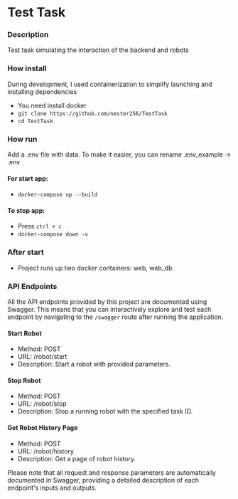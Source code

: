 # Test Task

### Description
Test task simulating the interaction of the backend and robots

### How install
During development, I used containerization to simplify launching and installing dependencies
- You need install docker
- ```git clone https://github.com/nester256/TestTask```
- `cd TestTask`

### How run
Add a .env file with data. To make it easier, you can rename .env_example -> .env
#### For start app:
- ```docker-compose up --build```
#### To stop app: 
- Press `ctrl + c`
- ```docker-compose down -v```
    
### After start
- Project runs up two docker containers: web, web_db

### API Endpoints
All the API endpoints provided by this project are documented using Swagger. This means that you can interactively explore and test each endpoint by navigating to the `/swagger` route after running the application.

#### Start Robot
- Method: POST
- URL: /robot/start
- Description: Start a robot with provided parameters.

#### Stop Robot
- Method: POST
- URL: /robot/stop
- Description: Stop a running robot with the specified task ID.

#### Get Robot History Page
- Method: POST
- URL: /robot/history
- Description: Get a page of robot history.

Please note that all request and response parameters are automatically documented in Swagger, providing a detailed description of each endpoint's inputs and outputs.